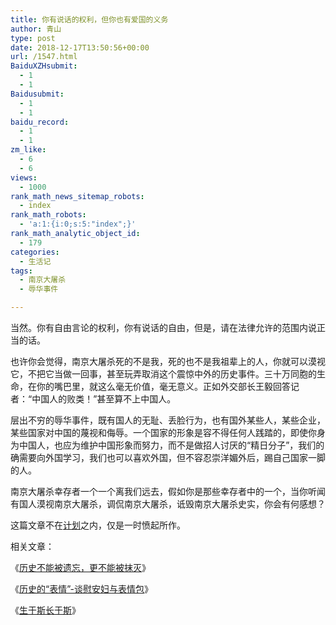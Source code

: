 ```yaml
---
title: 你有说话的权利，但你也有爱国的义务
author: 青山
type: post
date: 2018-12-17T13:50:56+00:00
url: /1547.html
BaiduXZHsubmit:
  - 1
  - 1
Baidusubmit:
  - 1
  - 1
baidu_record:
  - 1
  - 1
zm_like:
  - 6
  - 6
views:
  - 1000
rank_math_news_sitemap_robots:
  - index
rank_math_robots:
  - 'a:1:{i:0;s:5:"index";}'
rank_math_analytic_object_id:
  - 179
categories:
  - 生活记
tags:
  - 南京大屠杀
  - 辱华事件

---
```

当然。你有自由言论的权利，你有说话的自由，但是，请在法律允许的范围内说正当的话。

也许你会觉得，南京大屠杀死的不是我，死的也不是我祖辈上的人，你就可以漠视它，不把它当做一回事，甚至玩弄取消这个震惊中外的历史事件。三十万同胞的生命，在你的嘴巴里，就这么毫无价值，毫无意义。正如外交部长王毅回答记者：“中国人的败类！”甚至算不上中国人。

层出不穷的辱华事件，既有国人的无耻、丢脸行为，也有国外某些人，某些企业，某些国家对中国的蔑视和侮辱。一个国家的形象是容不得任何人践踏的，即使你身为中国人，也应为维护中国形象而努力，而不是做招人讨厌的“精日分子”，我们的确需要向外国学习，我们也可以喜欢外国，但不容忍崇洋媚外后，踢自己国家一脚的人。

南京大屠杀幸存者一个一个离我们远去，假如你是那些幸存者中的一个，当你听闻有国人漠视南京大屠杀，调侃南京大屠杀，诋毁南京大屠杀史实，你会有何感想？

这篇文章不在[计划][1]之内，仅是一时愤起所作。

相关文章：

<p class="entry-title">
  《<a href="http://yinji.org/1537.html">历史不能被遗忘，更不能被抹灭</a>》
</p>

《[历史的“表情”-谈慰安妇与表情包][2]》

《[生于斯长于斯][3]》

&nbsp;

 [1]: http://yinji.org/bulletin/jihua/
 [2]: http://yinji.org/245.html
 [3]: http://yinji.org/103.html